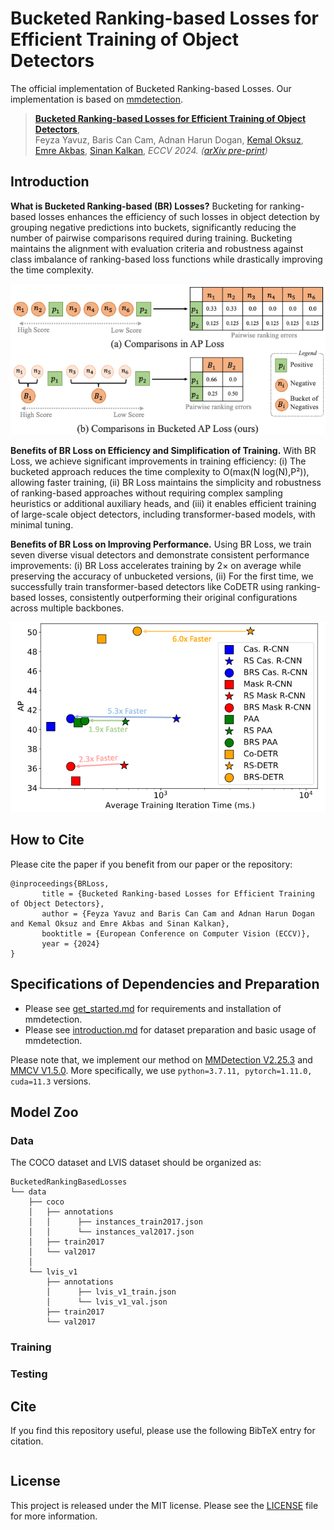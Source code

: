 # Bucketed Ranking-based Losses for Efficient Training of Object Detectors

The official implementation of Bucketed Ranking-based Losses. Our implementation is based on [mmdetection](https://github.com/open-mmlab/mmdetection).

> [**Bucketed Ranking-based Losses for Efficient Training of Object Detectors**](https://arxiv.org/abs/2407.14204),            
> Feyza Yavuz, Baris Can Cam, Adnan Harun Dogan, [Kemal Oksuz](https://kemaloksuz.github.io/), [Emre Akbas](http://user.ceng.metu.edu.tr/~emre/), [Sinan Kalkan](http://www.kovan.ceng.metu.edu.tr/~sinan/),
> *ECCV 2024. ([arXiv pre-print](https://arxiv.org/abs/2407.14204))*



## Introduction

**What is Bucketed Ranking-based (BR) Losses?** Bucketing for ranking-based losses enhances the efficiency of such losses in object detection by grouping negative predictions into buckets, significantly reducing the number of pairwise comparisons required during training. Bucketing maintains the alignment with evaluation criteria and robustness against class imbalance of ranking-based loss functions while drastically improving the time complexity.

<p align="center">
  <img src="figures/ranking_comparison_2.png" width="600">
</p>

**Benefits of BR Loss on Efficiency and Simplification of Training.** With BR Loss, we achieve significant improvements in training efficiency: (i) The bucketed approach reduces the time complexity to O(max(N log(N),P²)), allowing faster training, (ii) BR Loss maintains the simplicity and robustness of ranking-based approaches without requiring complex sampling heuristics or additional auxiliary heads, and (iii) it enables efficient training of large-scale object detectors, including transformer-based models, with minimal tuning.

**Benefits of BR Loss on Improving Performance.** Using BR Loss, we train seven diverse visual detectors and demonstrate consistent performance improvements: (i) BR Loss accelerates training by 2× on average while preserving the accuracy of unbucketed versions, (ii) For the first time, we successfully train transformer-based detectors like CoDETR using ranking-based losses, consistently outperforming their original configurations across multiple backbones.

<p align="center">
  <img src="figures/performance_comparison.png" width="600">
</p>

## How to Cite

Please cite the paper if you benefit from our paper or the repository:
```
@inproceedings{BRLoss,
       title = {Bucketed Ranking-based Losses for Efficient Training of Object Detectors},
       author = {Feyza Yavuz and Baris Can Cam and Adnan Harun Dogan and Kemal Oksuz and Emre Akbas and Sinan Kalkan},
       booktitle = {European Conference on Computer Vision (ECCV)},
       year = {2024}
}
```
## Specifications of Dependencies and Preparation
- Please see [get_started.md](docs/get_started.md) for requirements and installation of mmdetection.
- Please see [introduction.md](docs/1_exist_data_model.md) for dataset preparation and basic usage of mmdetection.

Please note that, we implement our method on [MMDetection V2.25.3](https://github.com/open-mmlab/mmdetection/releases/tag/v2.25.3) and [MMCV V1.5.0](https://github.com/open-mmlab/mmcv/releases/tag/v1.5.0). More specifically, we use ```python=3.7.11, pytorch=1.11.0, cuda=11.3``` versions.

## Model Zoo

### Data
The COCO dataset and LVIS dataset should be organized as:
```
BucketedRankingBasedLosses
└── data
    ├── coco
    │   ├── annotations
    │   │      ├── instances_train2017.json
    │   │      └── instances_val2017.json
    │   ├── train2017
    │   └── val2017
    │
    └── lvis_v1
        ├── annotations
        │      ├── lvis_v1_train.json
        │      └── lvis_v1_val.json
        ├── train2017
        └── val2017        
```

### Training


### Testing


## Cite 

If you find this repository useful, please use the following BibTeX entry for citation.

```latex

```

## License

This project is released under the MIT license. Please see the [LICENSE](LICENSE) file for more information.
